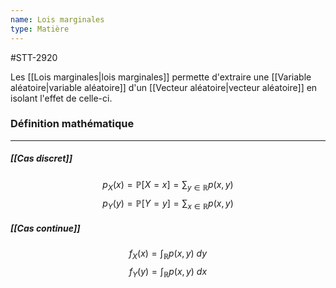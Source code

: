 ```yaml
---
name: Lois marginales
type: Matière
---
```

#STT-2920 

Les [[Lois marginales|lois marginales]] permette d'extraire une [[Variable aléatoire|variable aléatoire]] d'un [[Vecteur aléatoire|vecteur aléatoire]] en isolant l'effet de celle-ci.

### Définition mathématique
---
##### [[Cas discret]]
$$p_{X}(x) = \mathbb{P}[X = x] = \sum_{y \in \mathbb{R}}p(x, y)$$
$$p_{Y}(y) = \mathbb{P}[Y = y] = \sum_{x \in \mathbb{R}}p(x, y)$$

##### [[Cas continue]]
$$f_{X}(x) = \int_{\mathbb{R}}p(x, y) \ dy$$
$$f_{Y}(y) = \int_{\mathbb{R}}p(x, y) \ dx$$